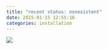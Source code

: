 ```yaml
---
title: "recent status: nonexistent"
date: 2015-01-15 12:55:16
categories: installation
---
```


<img src="{{ site.baseurl }}/images/raw/yasak.jpg">
